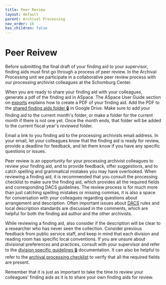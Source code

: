 ```yaml
---
title: Peer Review
layout: default
parent: Archival Processing
nav_order: 16
has_children: false
---
```

# Peer Reivew
Before submitting the final draft of your finding aid to your supervisor, finding aids must first go through a process of peer review. In the Archival Processing unit we participate in a collaborative peer review process with our processing archivist colleagues at the Schomburg Center. 

When you are ready to share your finding aid with your colleagues, generate a pdf of the finding aid in ASpace. The ASpace User Guide section on [exports](aspace/aspace.md) explains how to create a PDF of your finding aid. Add the PDF to the [shared finding aids folder 🔒](https://drive.google.com/drive/folders/1pjpx6d3lIMwOis6yYOWS0PoS9jK4pIea?usp=drive_link) in Google Drive. Make sure to add your finding aid to the current month's folder, or make a folder for the current month if there is not one yet. Once the month ends, that folder will be added to the current fiscal year's _reviewed_ folder. 

Email a link to you finding aid to the processing archivists email address. In your email, let your colleagues know that the finding aid is ready for review, provide a deadline for feedback, and let them know if you have any specific questions or issues. 

Peer review is an opportunity for your processing archivist colleagues to review your finding aid, and to provide feedback, offer suggestions, and to catch spelling and grammatical mistakes you may have overlooked. When reviewing a finding aid, it is recommended that you consult the processing checklist to make sure the finding aid, which provides all the required fields and corresponding DACS guidelines.
The review process is for much more than just catching spelling mistakes or missing commas, it is also a space for conversation with your colleagues regarding questions about arrangement and description. Often important issues about [DACS](https://saa-ts-dacs.github.io/) rules and local description standards are discussed in the comments, which are helpful for both the finding aid author and the other archivists. 

While reviewing a finding aid, also consider if the description will be clear to a researcher who has never seen the collection. Consider previous feedback from public service staff, and keep in mind that each division and reading room has specific local conventions. If you are unsure about divisional preferences and practices, consult with your supervisor and refer to the [division specific guidelines 🔒](https://docs.google.com/document/d/1wwRn4B14-Sf_ChhSr5r85EF2Zhq6HXPy_4t2ubiN_GU/edit?usp=sharing) documentation. It can also be helpful to refer to the [archival processing checklist](/Documents/Archival_Processing_Checklist.docx) to verify that all the required fields are present. 

Remember that it is just as important to take the time to review your colleagues’ finding aids as it is to share your own finding aids for review.

